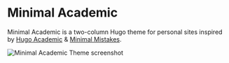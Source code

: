 # Minimal Academic

Minimal Academic is a two-column Hugo theme for personal sites inspired by [Hugo Academic](https://sourcethemes.com/academic/) & [Minimal Mistakes](https://mmistakes.github.io/minimal-mistakes/).

![Minimal Academic Theme screenshot](https://raw.githubusercontent.com/jhu724/minimal-academic/master/images/screenshot.png)